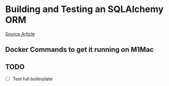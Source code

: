 
# Building and Testing an SQLAlchemy ORM 

[Source Article](https://medium.com/codex/learn-the-basics-and-get-started-with-sqlalchemy-orm-from-scratch-66c8624b069)




## Docker Commands to get it running on M1Mac







## TODO
- [ ] Test full boilerplate 




